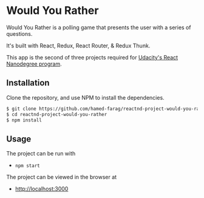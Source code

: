 # Would You Rather

Would You Rather is a polling game that presents the user with a series of questions.

It's built with React, Redux, React Router, & Redux Thunk.

This app is the second of three projects required for [Udacity's React Nanodegree program](https://www.udacity.com/course/react-nanodegree--nd019).

## Installation

Clone the repository, and use NPM to install the dependencies.

```bash
$ git clone https://github.com/hamed-farag/reactnd-project-would-you-rather-starter.git
$ cd reactnd-project-would-you-rather
$ npm install
```

## Usage

The project can be run with

- `npm start`

The project can be viewed in the browser at

- [http://localhost:3000](http://localhost:3000)
